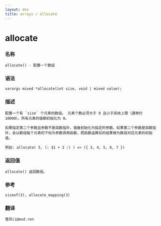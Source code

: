 ```yaml
---
layout: doc
title: arrays / allocate
---
```

# allocate

### 名称

    allocate() - 配置一个数组

### 语法

    varargs mixed *allocate(int size, void | mixed value);

### 描述

    配置一个有 `size` 个元素的数组。 元素个数必须大于 0 且小于系统上限（通常约10000）。所有元素的值都初始化为 0。

    如果指定第二个参数且参数不是函数指针，值被初始化为指定的参数。如果第二个参数是函数指针，会以数组每个元素的下标为参数调用函数，把函数运算后的结果做为数组对应元素的初始值。

    例如: allocate( 5, (: $1 + 3 :) ) => ({ 3, 4, 5, 6, 7 })

### 返回值

    allocate() 返回数组。

### 参考

    sizeof(3), allocate_mapping(3)

### 翻译

    雪风(i@mud.ren

